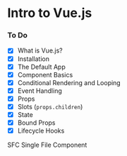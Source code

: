# Intro to Vue.js

### To Do
* [x] What is Vue.js?
* [x] Installation
* [x] The Default App
* [x] Component Basics
* [x] Conditional Rendering and Looping
* [x] Event Handling
* [x] Props
* [x] Slots (`props.children`)
* [x] State
* [x] Bound Props
* [x] Lifecycle Hooks

SFC Single File Component






















